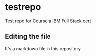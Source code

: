 # testrepo
Test repo for Coursera IBM Full Stack cert

## Editing the file

It's a markdown file in this repository
